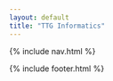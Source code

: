 ```yaml
---
layout: default
title: "TTG Informatics"
---
```


{% include nav.html %}

<div class="py-24 max-w-xl mx-auto text-center">

</div>

 {% include footer.html %}